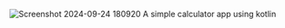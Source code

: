 ![Screenshot 2024-09-24 180920](https://github.com/user-attachments/assets/8c97b05b-e993-4125-8e75-bdc130730558)
A simple calculator app using kotlin 
